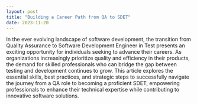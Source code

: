 ```yaml
---
layout: post
title: "Building a Career Path from QA to SDET"
date: 2023-11-20
---
```


In the ever evolving landscape of software development, the transition from Quality Assurance to Software Development Engineer in Test presents an exciting opportunity for individuals seeking to advance their careers. As organizations increasingly prioritize quality and efficiency in their products, the demand for skilled professionals who can bridge the gap between testing and development continues to grow. This article explores the essential skills, best practices, and strategic steps to successfully navigate the journey from a QA role to becoming a proficient SDET, empowering professionals to enhance their technical expertise while contributing to innovative software solutions.
